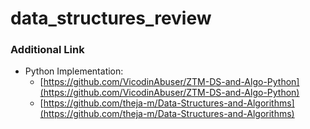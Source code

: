 # data_structures_review

### Additional Link

* Python Implementation:
    - [https://github.com/VicodinAbuser/ZTM-DS-and-Algo-Python](https://github.com/VicodinAbuser/ZTM-DS-and-Algo-Python)
    - [https://github.com/theja-m/Data-Structures-and-Algorithms](https://github.com/theja-m/Data-Structures-and-Algorithms)